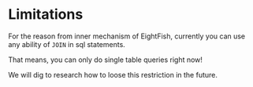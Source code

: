 # Limitations

For the reason from inner mechanism of EightFish, currently you can use any ability of `JOIN` in sql statements.

That means, you can only do single table queries right now!

We will dig to research how to loose this restriction in the future.
 